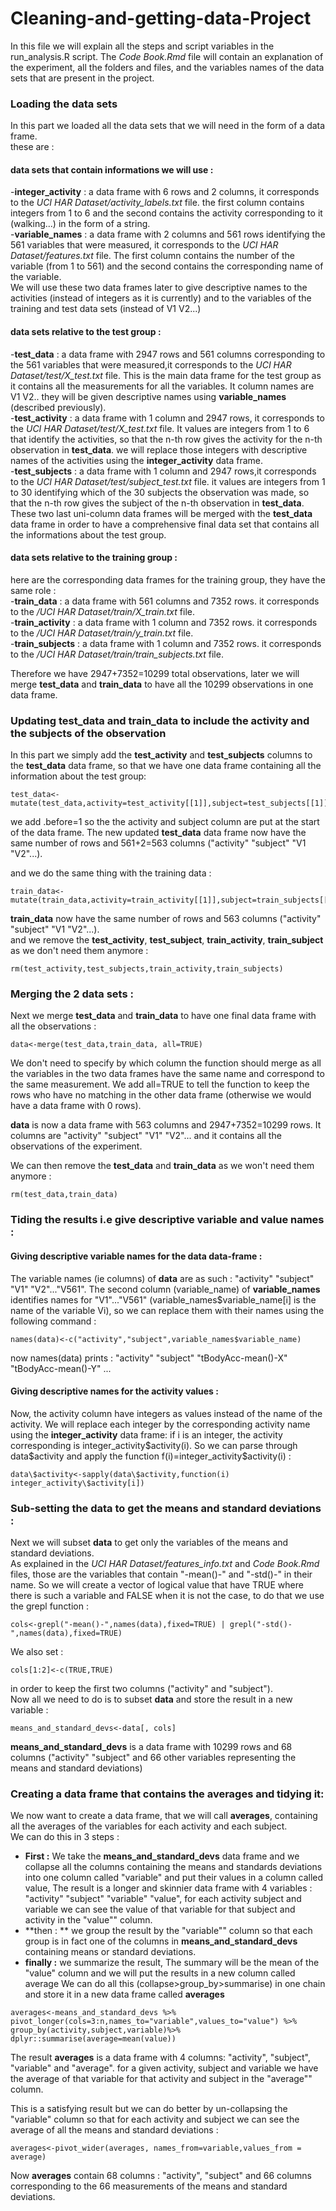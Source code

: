 # Cleaning-and-getting-data-Project

In this file we will explain all the steps and script variables in the run_analysis.R script. The *Code Book.Rmd* file will contain an explanation of the experiment, all the folders and files, and the variables names of the data sets that are present in the project.

### Loading the data sets 
In this part we loaded all the data sets that we will need in the form of a data frame.  
these are :

#### data sets that contain informations we will use :
-**integer_activity** : a data frame with 6 rows and 2 columns, it corresponds to the *UCI HAR Dataset/activity_labels.txt* file. the first column contains integers from 1 to 6 and the second contains the activity corresponding to it (walking...) in the form of a string.    
-**variable_names** : a data frame with 2 columns and 561 rows identifying the 561 variables that were measured, it corresponds to the *UCI HAR Dataset/features.txt* file. The first column contains the number of the variable (from 1 to 561) and the second contains the corresponding name of the variable.        
We will use these two data frames later to give descriptive names to the activities (instead of integers as it is currently) and to the variables of the training and test data sets (instead of V1 V2...)

#### data sets relative to the test group :
-**test_data** : a data frame with 2947 rows and 561 columns corresponding to the 561 variables that were measured,it corresponds to the *UCI HAR Dataset/test/X_test.txt* file. This is the main data frame for the test group as it contains all the measurements for all the variables. It column names are V1 V2.. they will be given descriptive names using **variable_names** (described previously).  
-**test_activity** : a data frame with 1 column and 2947 rows, it corresponds to the *UCI HAR Dataset/test/X_test.txt* file. It values are integers from 1 to 6 that identify the activities, so that the n-th row gives the activity for the n-th observation in **test_data**. we will replace those integers with descriptive names of the activities using the **integer_activity** data frame.   
-**test_subjects** : a data frame with 1 column and 2947 rows,it corresponds to the *UCI HAR Dataset/test/subject_test.txt* file. it values are integers from 1 to 30 identifying which of the 30 subjects the observation was made, so that the n-th row gives the subject of the n-th observation in **test_data**.   
These two last uni-column data frames will be merged with the **test_data** data frame in order to have a comprehensive final data set that contains all the informations about the test group.

#### data sets relative to the training group :
here are the corresponding data frames for the training group, they have the same role :  
-**train_data** : a data frame with 561 columns and 7352 rows. it corresponds to the */UCI HAR Dataset/train/X_train.txt* file.  
-**train_activity** : a data frame with 1 column and 7352 rows. it corresponds to the */UCI HAR Dataset/train/y_train.txt* file.  
-**train_subjects** : a data frame with 1 column and 7352 rows. it corresponds to the */UCI HAR Dataset/train/train_subjects.txt* file.   

Therefore we have 2947+7352=10299 total observations, later we will merge **test_data** and **train_data** to have all the 10299 observations in one data frame.


### Updating test_data and train_data to include the activity and the subjects of the observation
In this part we simply add the **test_activity** and **test_subjects** columns to the **test_data** data frame, so that we have one data frame containing all the information about the test group:   
```{r setup, include=FALSE} 
test_data<-mutate(test_data,activity=test_activity[[1]],subject=test_subjects[[1]],.before=1) 
```
we add .before=1 so the the activity and subject column are put at the start of the data frame. The new updated **test_data** data frame now have the same number of rows and 561+2=563 columns ("activity" "subject" "V1 "V2"...).  

and we do the same thing with the training data :  
```{r setup, include=FALSE} 
train_data<-mutate(train_data,activity=train_activity[[1]],subject=train_subjects[[1]],.before=1)   
```
**train_data**  now have the same number of rows and  563 columns ("activity" "subject" "V1 "V2"...).   
and we remove the **test_activity**, **test_subject**, **train_activity**, **train_subject** as we don't need them anymore :   
 ```{r setup, include=FALSE} 
 rm(test_activity,test_subjects,train_activity,train_subjects) 
 ```
 
### Merging the 2 data sets :
 Next we merge **test_data** and **train_data** to have one final data frame with all the observations :    


 ```{r setup, include=FALSE}
 data<-merge(test_data,train_data, all=TRUE)
 ```
 We don't need to specify by which column the function should merge as all the variables in the two data frames have the same name and correspond to the same measurement. We add all=TRUE to tell the function to keep the rows who have no matching in the other data frame (otherwise we would have a data frame with 0 rows).   
 
 **data** is now a data frame with 563 columns and 2947+7352=10299 rows. It columns are "activity" "subject" "V1" "V2"... and it contains all the observations of the experiment.   
 
 We can then remove the **test_data** and **train_data** as we won't need them anymore :   
```{r setup, include=FALSE}
rm(test_data,train_data)
```

### Tiding the results i.e give descriptive variable and value names :
 
#### Giving descriptive variable names for the **data** data-frame :
 The variable names (ie columns) of **data** are as such : "activity" "subject" "V1" "V2"..."V561". The second column (variable_name) of **variable_names** identifies names for "V1"..."V561" (variable_names$variable_name[i] is the name of the variable Vi), so we can replace them with their names using the following command :   
 ```{r setup, include=FALSE}
 names(data)<-c("activity","subject",variable_names$variable_name)
 ```
 
 now names(data) prints : "activity" "subject" "tBodyAcc-mean()-X" "tBodyAcc-mean()-Y" ...
 
#### Giving descriptive names for the activity values :
 Now, the activity column have integers as values instead of the name of the activity. We will replace each integer by the corresponding activity name using the **integer_activity** data frame: if i is an integer, the activity corresponding is integer_activity\$activity(i). So we can parse through data\$activity and apply the function f(i)=integer_activity$activity(i) :   
 ```{r setup, include=FALSE}
 data\$activity<-sapply(data\$activity,function(i) integer_activity\$activity[i])
```

### Sub-setting the data to get the means and standard deviations :
Next we will subset **data** to get only the variables of the means and standard deviations.   
As explained in the *UCI HAR Dataset/features_info.txt* and *Code Book.Rmd* files, those are the variables that contain "-mean()-" and "-std()-" in their name. So we will create a vector of logical value that have TRUE where there is such a variable and FALSE when it is not the case, to do that we use the grepl function :   
```{r setup, include=FALSE}
cols<-grepl("-mean()-",names(data),fixed=TRUE) | grepl("-std()-",names(data),fixed=TRUE) 
```    
We also set :   
```{r include=TRUE}
cols[1:2]<-c(TRUE,TRUE) 
```  
in order to keep the first two columns ("activity" and "subject").   
Now all we need to do is to subset **data** and store the result in a new variable :
```{r setup, include=FALSE}
means_and_standard_devs<-data[, cols]
```
**means_and_standard_devs** is a data frame with 10299 rows and 68 columns ("activity" "subject" and 66 other variables representing the means and standard deviations)

### Creating a data frame that contains the averages and tidying it:
We now want to create a data frame, that we will call **averages**, containing all the averages of the variables for each activity and each subject.   
We can do this in 3 steps :   
- **First :** We take the **means_and_standard_devs** data frame and we collapse all the columns containing the means and standards deviations into one column called "variable" and put their values in a column called value, The result is a longer and skinnier data frame with 4 variables : "activity" "subject" "variable" "value", for each activity subject and variable we can see the value of that variable for that subject and activity in the "value"" column.      
- **then : **  we group the result by the "variable"" column so that each group is in fact one of the columns in **means_and_standard_devs** containing means or standard deviations.    
- **finally :** we summarize the result, The summary will be the mean of the "value" column and we will put the results in a new column called average 
We can do all this (collapse>group_by>summarise) in one chain and store it in a new data frame called **averages**
```{r setup, include=FALSE}
averages<-means_and_standard_devs %>% pivot_longer(cols=3:n,names_to="variable",values_to="value") %>% group_by(activity,subject,variable)%>% dplyr::summarise(average=mean(value))
```   

The result **averages** is a data frame with 4 columns: "activity", "subject", "variable" and "average". for a given activity, subject and variable we have the average of that variable for that activity and subject in the "average"" column.   

This is a satisfying result but we can do better by un-collapsing the "variable" column so that for each activity and subject we can see the average of all the means and standard deviations :    
```{r setup, include=FALSE}
averages<-pivot_wider(averages, names_from=variable,values_from = average)
```
Now **averages** contain 68 columns : "activity", "subject" and 66 columns corresponding to the 66 measurements of the means and standard deviations.









